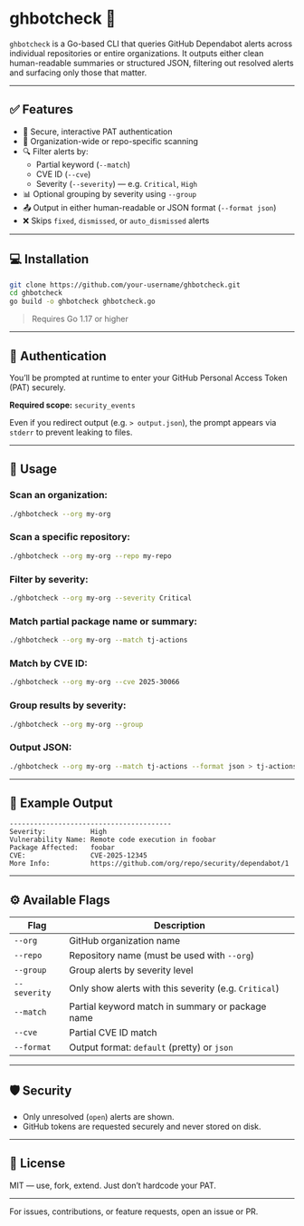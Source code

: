 # ghbotcheck 🚨

`ghbotcheck` is a Go-based CLI that queries GitHub Dependabot alerts across individual repositories or entire organizations. It outputs either clean human-readable summaries or structured JSON, filtering out resolved alerts and surfacing only those that matter.

---

## ✅ Features

- 🔐 Secure, interactive PAT authentication
- 📁 Organization-wide or repo-specific scanning
- 🔍 Filter alerts by:
  - Partial keyword (`--match`)
  - CVE ID (`--cve`)
  - Severity (`--severity`) — e.g. `Critical`, `High`
- 📊 Optional grouping by severity using `--group`
- 📤 Output in either human-readable or JSON format (`--format json`)
- ❌ Skips `fixed`, `dismissed`, or `auto_dismissed` alerts

---

## 💻 Installation

```bash
git clone https://github.com/your-username/ghbotcheck.git
cd ghbotcheck
go build -o ghbotcheck ghbotcheck.go
```

> Requires Go 1.17 or higher

---

## 🔐 Authentication

You’ll be prompted at runtime to enter your GitHub Personal Access Token (PAT) securely.

**Required scope:** `security_events`

Even if you redirect output (e.g. `> output.json`), the prompt appears via `stderr` to prevent leaking to files.

---

## 🚀 Usage

### Scan an organization:
```bash
./ghbotcheck --org my-org
```

### Scan a specific repository:
```bash
./ghbotcheck --org my-org --repo my-repo
```

### Filter by severity:
```bash
./ghbotcheck --org my-org --severity Critical
```

### Match partial package name or summary:
```bash
./ghbotcheck --org my-org --match tj-actions
```

### Match by CVE ID:
```bash
./ghbotcheck --org my-org --cve 2025-30066
```

### Group results by severity:
```bash
./ghbotcheck --org my-org --group
```

### Output JSON:
```bash
./ghbotcheck --org my-org --match tj-actions --format json > tj-actions.json
```

---

## 🧪 Example Output

```
----------------------------------------
Severity:           High
Vulnerability Name: Remote code execution in foobar
Package Affected:   foobar
CVE:                CVE-2025-12345
More Info:          https://github.com/org/repo/security/dependabot/1
```

---

## ⚙️ Available Flags

| Flag         | Description                                                   |
|--------------|---------------------------------------------------------------|
| `--org`      | GitHub organization name                                      |
| `--repo`     | Repository name (must be used with `--org`)                   |
| `--group`    | Group alerts by severity level                                |
| `--severity` | Only show alerts with this severity (e.g. `Critical`)         |
| `--match`    | Partial keyword match in summary or package name              |
| `--cve`      | Partial CVE ID match                                          |
| `--format`   | Output format: `default` (pretty) or `json`                   |

---

## 🛡️ Security

- Only unresolved (`open`) alerts are shown.
- GitHub tokens are requested securely and never stored on disk.

---

## 📄 License

MIT — use, fork, extend. Just don’t hardcode your PAT.

---

For issues, contributions, or feature requests, open an issue or PR.
